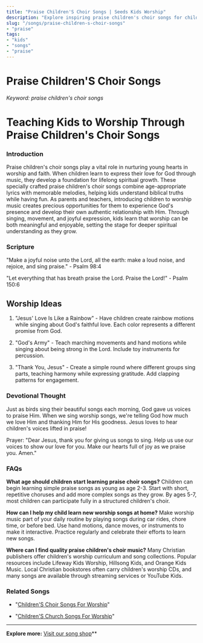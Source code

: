 ```yaml
---
title: "Praise Children'S Choir Songs | Seeds Kids Worship"
description: "Explore inspiring praise children's choir songs for children's worship and faith development. Biblical music resources for families and ministry."
slug: "/songs/praise-children-s-choir-songs"
- "praise"
tags:
- "kids"
- "songs"
- "praise"
---
```


# Praise Children'S Choir Songs

_Keyword: praise children's choir songs_

# Teaching Kids to Worship Through Praise Children's Choir Songs

### Introduction
Praise children's choir songs play a vital role in nurturing young hearts in worship and faith. When children learn to express their love for God through music, they develop a foundation for lifelong spiritual growth. These specially crafted praise children's choir songs combine age-appropriate lyrics with memorable melodies, helping kids understand biblical truths while having fun. As parents and teachers, introducing children to worship music creates precious opportunities for them to experience God's presence and develop their own authentic relationship with Him. Through singing, movement, and joyful expression, kids learn that worship can be both meaningful and enjoyable, setting the stage for deeper spiritual understanding as they grow.

### Scripture
"Make a joyful noise unto the Lord, all the earth: make a loud noise, and rejoice, and sing praise." - Psalm 98:4

"Let everything that has breath praise the Lord. Praise the Lord!" - Psalm 150:6

## Worship Ideas
1. "Jesus' Love Is Like a Rainbow" - Have children create rainbow motions while singing about God's faithful love. Each color represents a different promise from God.

2. "God's Army" - Teach marching movements and hand motions while singing about being strong in the Lord. Include toy instruments for percussion.

3. "Thank You, Jesus" - Create a simple round where different groups sing parts, teaching harmony while expressing gratitude. Add clapping patterns for engagement.

### Devotional Thought
Just as birds sing their beautiful songs each morning, God gave us voices to praise Him. When we sing worship songs, we're telling God how much we love Him and thanking Him for His goodness. Jesus loves to hear children's voices lifted in praise!

Prayer: "Dear Jesus, thank you for giving us songs to sing. Help us use our voices to show our love for you. Make our hearts full of joy as we praise you. Amen."

### FAQs

**What age should children start learning praise choir songs?**
Children can begin learning simple praise songs as young as age 2-3. Start with short, repetitive choruses and add more complex songs as they grow. By ages 5-7, most children can participate fully in a structured children's choir.

**How can I help my child learn new worship songs at home?**
Make worship music part of your daily routine by playing songs during car rides, chore time, or before bed. Use hand motions, dance moves, or instruments to make it interactive. Practice regularly and celebrate their efforts to learn new songs.

**Where can I find quality praise children's choir music?**
Many Christian publishers offer children's worship curriculum and song collections. Popular resources include Lifeway Kids Worship, Hillsong Kids, and Orange Kids Music. Local Christian bookstores often carry children's worship CDs, and many songs are available through streaming services or YouTube Kids.

### Related Songs

- "[Children'S Choir Songs For Worship](/songs/children-s-choir-songs-for-worship/)"

- "[Children'S Church Songs For Worship](/songs/children-s-church-songs-for-worship/)"

---

**Explore more:** [Visit our song shop](https://seedskidsworship.com/shop)**

<!-- Schema Markup -->
<script type="application/ld+json">
{
  "@context": "https://schema.org",
  "@type": "MusicRecording",
  "name": "Praise Children'S Choir Songs",
  "byArtist": {
    "@type": "MusicGroup",
    "name": "Seeds Kids Worship"
  },
  "isFamilyFriendly": true,
  "url": "https://seedskidsworship.com/songs/praise-children-s-choir-songs/"
}
</script>